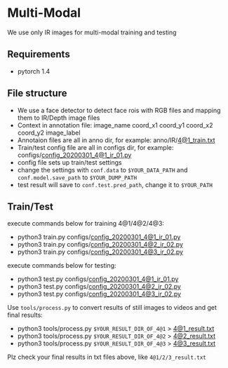 # Multi-Modal

We use only IR images for multi-modal training and testing

## Requirements

- pytorch 1.4

## File structure

- We use a face detector to detect face rois with RGB files and mapping them to IR/Depth image files
- Context in annotation file: image_name coord_x1 coord_y1 coord_x2 coord_y2 image_label
- Annotaion files are all in anno dir, for example: anno/IR/4@1_train.txt
- Train/test config file are all in configs dir, for example: configs/config_20200301_4@1_ir_01.py
- config file sets up train/test settings
- change the settings with `conf.data` to `$YOUR_DATA_PATH` and `conf.model.save_path` to `$YOUR_DUMP_PATH`
- test result will save to `conf.test.pred_path`, change it to `$YOUR_PATH`

## Train/Test

execute commands below for training 4@1/4@2/4@3:

- python3 train.py configs/config_20200301_4@1_ir_01.py
- python3 train.py configs/config_20200301_4@2_ir_02.py
- python3 train.py configs/config_20200301_4@3_ir_02.py

execute commands below for testing:

- python3 test.py configs/config_20200301_4@1_ir_01.py
- python3 test.py configs/config_20200301_4@2_ir_02.py
- python3 test.py configs/config_20200301_4@3_ir_02.py

Use `tools/process.py` to convert results of still images to videos and get final results:

- python3 tools/process.py `$YOUR_RESULT_DIR_OF_4@1` > 4@1_result.txt
- python3 tools/process.py `$YOUR_RESULT_DIR_OF_4@2` > 4@2_result.txt
- python3 tools/process.py `$YOUR_RESULT_DIR_OF_4@3` > 4@3_result.txt

Plz check your final results in txt files above, like `4@1/2/3_result.txt`
